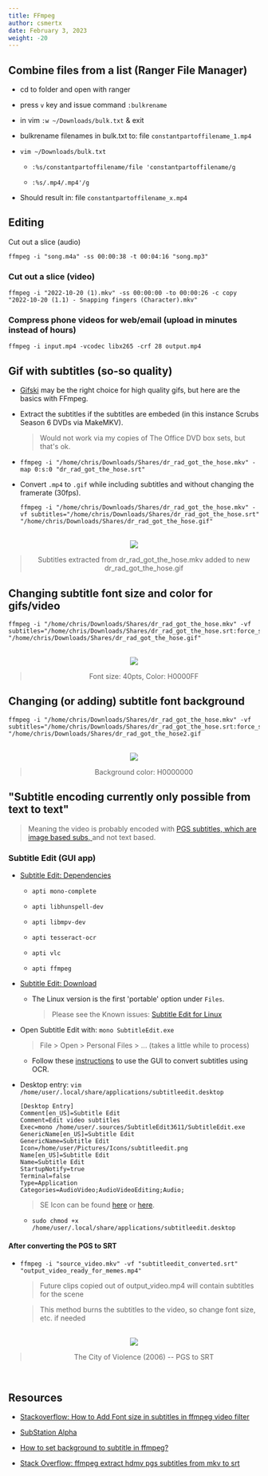 ```yaml
---
title: FFmpeg
author: csmertx
date: February 3, 2023
weight: -20
---
```


## Combine files from a list (Ranger File Manager)

- cd to folder and open with ranger

- press ```v``` key and issue command ```:bulkrename```

- in vim ```:w ~/Downloads/bulk.txt``` & exit

- bulkrename filenames in bulk.txt to: file ```constantpartoffilename_1.mp4```

- ```vim ~/Downloads/bulk.txt```

    - ```:%s/constantpartoffilename/file 'constantpartoffilename/g```

    - ```:%s/.mp4/.mp4'/g```

- Should result in: file ```constantpartoffilename_x.mp4```


## Editing
Cut out a slice (audio)

```ffmpeg -i "song.m4a" -ss 00:00:38 -t 00:04:16 "song.mp3"```

### Cut out a slice (video)

```ffmpeg -i "2022-10-20 (1).mkv" -ss 00:00:00 -to 00:00:26 -c copy "2022-10-20 (1.1) - Snapping fingers (Character).mkv"```


### Compress phone videos for web/email (upload in minutes instead of hours)

```ffmpeg -i input.mp4 -vcodec libx265 -crf 28 output.mp4```


## Gif with subtitles (so-so quality)

- [Gifski](https://gif.ski/) may be the right choice for high quality gifs, but here are the basics with FFmpeg.

- Extract the subtitles if the subtitles are embeded (in this instance Scrubs Season 6 DVDs via MakeMKV).

    > Would not work via my copies of The Office DVD box sets, but that's ok.

- ```ffmpeg -i "/home/chris/Downloads/Shares/dr_rad_got_the_hose.mkv" -map 0:s:0 "dr_rad_got_the_hose.srt"```

- Convert ```.mp4``` to ```.gif``` while including subtitles and without changing the framerate (30fps).


    ```
    ffmpeg -i "/home/chris/Downloads/Shares/dr_rad_got_the_hose.mkv" -vf subtitles="/home/chris/Downloads/Shares/dr_rad_got_the_hose.srt" "/home/chris/Downloads/Shares/dr_rad_got_the_hose.gif"
    ```
<br />

<div style="text-align: center;">
<img src="https://i.imgur.com/Ydz5yKx.gif"/>

> Subtitles extracted from dr_rad_got_the_hose.mkv added to new dr_rad_got_the_hose.gif
</div>


## Changing subtitle font size and color for gifs/video

```
ffmpeg -i "/home/chris/Downloads/Shares/dr_rad_got_the_hose.mkv" -vf subtitles="/home/chris/Downloads/Shares/dr_rad_got_the_hose.srt:force_style='Fontsize=40,PrimaryColour=&H0000ff&'" "/home/chris/Downloads/Shares/dr_rad_got_the_hose.gif"
```
<br />

<div style="text-align: center;">
<img src="https://i.imgur.com/AlNT7JK.gif"/>

> Font size: 40pts, Color: H0000FF
</div>


## Changing (or adding) subtitle font background

```
ffmpeg -i "/home/chris/Downloads/Shares/dr_rad_got_the_hose.mkv" -vf subtitles="/home/chris/Downloads/Shares/dr_rad_got_the_hose.srt:force_style='Fontsize=40,PrimaryColour=&HFFFFFF&,OutlineColour=&H80000000,BorderStyle=3,Outline=0,Shadow=0,MarginV=20'" "/home/chris/Downloads/Shares/dr_rad_got_the_hose2.gif
```
<br />

<div style="text-align: center;">
<img src="https://i.imgur.com/hJU2r9r.gif"/>

> Background color: H0000000
</div>

## "Subtitle encoding currently only possible from text to text"

> Meaning the video is probably encoded with [PGS subtitles, which are image based subs, ](https://handbrake.fr/docs/en/latest/advanced/subtitles.html) and not text based.

### Subtitle Edit (GUI app)

- [Subtitle Edit: Dependencies](https://www.nikse.dk/subtitleedit/help#linux)

    - ```apti mono-complete```

    - ```apti libhunspell-dev```

    - ```apti libmpv-dev```

    - ```apti tesseract-ocr```

    - ```apti vlc```

    - ```apti ffmpeg```

- [Subtitle Edit: Download](https://github.com/SubtitleEdit/subtitleedit/releases/tag/3.6.11)

    - The Linux version is the first 'portable' option under ```Files```.

        > Please see the Known issues: [Subtitle Edit for Linux](https://www.nikse.dk/subtitleedit/help#linux)

- Open Subtitle Edit with: ```mono SubtitleEdit.exe```

    > File > Open > Personal Files > ... (takes a little while to process)

    - Follow these [instructions](https://www.nikse.dk/subtitleedit/help#importvobsub) to use the GUI to convert subtitles using OCR.

- Desktop entry: ```vim /home/user/.local/share/applications/subtitleedit.desktop```

    ```
    [Desktop Entry]
    Comment[en_US]=Subtitle Edit
    Comment=Edit video subtitles
    Exec=mono /home/user/.sources/SubtitleEdit3611/SubtitleEdit.exe
    GenericName[en_US]=Subtitle Edit
    GenericName=Subtitle Edit
    Icon=/home/user/Pictures/Icons/subtitleedit.png
    Name[en_US]=Subtitle Edit
    Name=Subtitle Edit
    StartupNotify=true
    Terminal=false
    Type=Application
    Categories=AudioVideo;AudioVideoEditing;Audio;
    ```

    > SE Icon can be found [here](https://github.com/SubtitleEdit/subtitleedit/issues/675) or [here](https://user-images.githubusercontent.com/20923700/107876340-10da6a80-6ece-11eb-91e0-05902a474ac9.png).

    - ```sudo chmod +x /home/user/.local/share/applications/subtitleedit.desktop```

#### After converting the PGS to SRT

- ```ffmpeg -i "source_video.mkv" -vf "subtitleedit_converted.srt" "output_video_ready_for_memes.mp4"```

    > Future clips copied out of output_video.mp4 will contain subtitles for the scene

    > This method burns the subtitles to the video, so change font size, etc. if needed

<br />
<div style="text-align: center;">
<img src="https://i.imgur.com/9fSbHlW.gif"/>

> The City of Violence (2006) -- PGS to SRT
</div>
<br />

## Resources

- [Stackoverflow: How to Add Font size in subtitles in ffmpeg video filter](https://stackoverflow.com/questions/21363334/how-to-add-font-size-in-subtitles-in-ffmpeg-video-filter)

- [SubStation Alpha](https://fileformats.fandom.com/wiki/SubStation_Alpha#Fields)

- [How to set background to subtitle in ffmpeg?](https://stackoverflow.com/questions/25870169/how-to-set-background-to-subtitle-in-ffmpeg)

- [Stack Overflow: ffmpeg extract hdmv pgs subtitles from mkv to srt](https://stackoverflow.com/questions/62976902/ffmpeg-extract-hdmv-pgs-subtitles-from-mkv-to-srt)